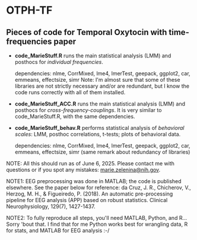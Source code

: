 # OTPH-TF
## Pieces of code for Temporal Oxytocin with time-frequencies paper

* **code_MarieStuff.R** runs the main statistical analysis (LMM) and posthocs for *individual frequencies*.
  
  dependencies: nlme, CorrMixed, lme4, lmerTest, geepack, ggplot2, car, emmeans, effectsize, simr
  Note: I'm almost sure that some of these libraries are not strictly necessary and/or are redundant, but I know the code runs correctly with all of them installed.
  
* **code_MarieStuff_ACC.R** runs the main statistical analysis (LMM) and posthocs for *cross-frequency-couplings*.
  It is very similar to code_MarieStuff.R, with the same dependencies.

* **code_MarieStuff_behav.R** performs statistical analysis of *behavioral scales*: LMM, posthoc correlations, t-tests; plots of behavioral data.

  dependencies: nlme, CorrMixed, lme4, lmerTest, geepack, ggplot2, car, emmeans, effectsize, simr
  (same remark about redundancy of libraries)

NOTE: All this should run as of June 6, 2025. Please contact me with questions or if you spot any mistakes: marie.zelenina@nih.gov.

NOTE1: EEG preprocessing was done in MATLAB; the code is published elsewhere.
See the paper below for reference:
da Cruz, J. R., Chicherov, V., Herzog, M. H., & Figueiredo, P. (2018). An automatic pre-processing pipeline for EEG analysis (APP) based on robust statistics. Clinical Neurophysiology, 129(7), 1427-1437.

NOTE2: To fully reproduce all steps, you'll need MATLAB, Python, and R... Sorry 'bout that. I find that for me Python works best for wrangling data, R for stats, and MATLAB for EEG analysis :-/
